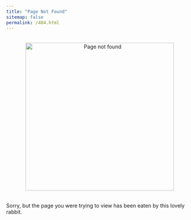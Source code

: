 ```yaml
---
title: "Page Not Found"
sitemap: false
permalink: /404.html
---
```

<div style="text-align:center; margin:2rem 0;">
  <img src="{{ '/images/BoxEating.gif' | relative_url }}" alt="Page not found" width="400"/>
</div>
Sorry, but the page you were trying to view has been eaten by this lovely rabbit.

